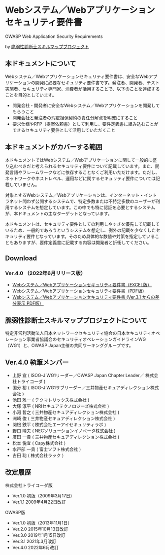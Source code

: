 # Webシステム／Webアプリケーションセキュリティ要件書
OWASP Web Application Security Requirements

by [脆弱性診断士スキルマッププロジェクト](https://github.com/OWASP/www-chapter-japan/tree/master/skillmap_project)

## 本ドキュメントについて
Webシステム／Webアプリケーションセキュリティ要件書は、安全なWebアプリケーションの開発に必要なセキュリティ要件書です。発注者、開発者、テスト実施者、セキュリティ専門家、消費者が活用することで、以下のことを達成することを目的としています。
* 開発会社・開発者に安全なWebシステム／Webアプリケーションを開発してもらうこと
* 開発会社と発注者の瑕疵担保契約の責任分解点を明確にすること
* 要求仕様やRFP（提案依頼書）として利用し、要件定義書に組み込むことができるセキュリティ要件として活用していただくこと

## 本ドキュメントがカバーする範囲
本ドキュメントではWebシステム／Webアプリケーションに関して一般的に盛り込むべきだと考えられるセキュリティ要件について記載しています。また、開発言語やフレームワークなどに依存することなくご利用いただけます。ただし、ネットワークやホストレベル、運用などに関するセキュリティ要件については記載していません。

対象とするWebシステム／Webアプリケーションは、インターネット・イントラネット問わず公開するシステムで、特定多数または不特定多数のユーザーが利用するシステムを想定しています。この中でも特に認証を必要とするシステムが、本ドキュメントの主なターゲットとなっています。

本ドキュメントは、セキュリティ要件としての利用しやすさを優先して記載しているため、一般的であろうというシステムを想定し、例外の記載を少なくしたセキュリティ要件となっています。そのため具体的な数値や対策を指定していることもありますが、要件定義書に記載する内容は開発者と折衝してください。

## Download
### Ver.4.0 （2022年6月リリース版）
* [Webシステム／Webアプリケーションセキュリティ要件書（EXCEL版）](https://github.com/OWASP/www-chapter-japan/blob/master/secreq/OWASP_WebApplicationSecurityRequirements.xlsx)
* [Webシステム／Webアプリケーションセキュリティ要件書（PDF版）](https://github.com/OWASP/www-chapter-japan/blob/master/secreq/OWASP_WebApplicationSecurityRequirements.pdf)
* [Webシステム／Webアプリケーションセキュリティ要件書 (Ver.3.1 からの差分表示 PDF版）](https://github.com/OWASP/www-chapter-japan/tree/master/secreq#:~:text=OWASP_WebApplicationSecurityRequirements_diff.pdf)


## 脆弱性診断士スキルマッププロジェクトについて
特定非営利活動法人日本ネットワークセキュリティ協会の日本セキュリティオペレーション事業者協議会のセキュリティオペレーションガイドラインWG（WG1）と、OWASP Japan主催の共同ワーキンググループです。

## Ver.4.0 執筆メンバー
* 上野 宣 ( ISOG-J WG1リーダー／OWASP Japan Chapter Leader／ 株式会社トライコーダ )
* 国分 裕 ( ISOG-J WG1サブリーダー／三井物産セキュアディレクション株式会社 )
* 池田 雅一 ( テクマトリックス株式会社 )
* 大塚 淳平 ( NRIセキュアテクノロジーズ株式会社 )
* 小河 哲之 ( 三井物産セキュアディレクション株式会社 )
* 洲崎 俊 ( 三井物産セキュアディレクション株式会社 )
* 関根 鉄平 ( 株式会社エーアイセキュリティラボ )
* 野口 睦夫 ( NECソリューションイノベータ株式会社 )
* 廣田 一貴 ( 三井物産セキュアディレクション株式会社 )
* 松本  悦宜 ( Capy株式会社 )
* 水戸部 一貴 ( 富士ソフト株式会社 )
* 吉田 聡 ( 株式会社ラック )

## 改定履歴
株式会社トライコーダ版
* Ver.1.0		初版（2009年3月17日）
* Ver.1.1		2009年4月22日改訂

OWASP版
* Ver.1.0		初版（2013年11月1日）
* Ver.2.0		2015年10月13日改訂
* Ver.3.0		2019年1月15日改訂
* Ver.3.1		2021年3月改訂
* Ver.4.0   2022年6月改訂

